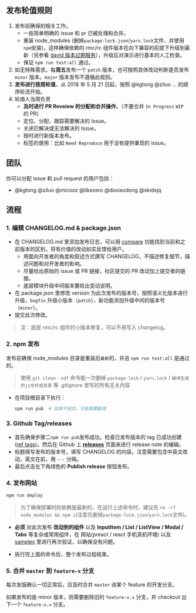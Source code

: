 ## 发布轮值规则

1. 发布前确保的相关工作。
   - 一些简单明确的 issue 和 pr 已被处理和合并。
   - 重装 node_modules (删掉`package-lock.json`/`yarn.lock`文件、并使用`npm`安装)，这样确保依赖的 rmc/rc 组件版本在向下兼容的前提下升级到最新（另参看 [david 版本过期服务](https://david-dm.org/ant-design/ant-design-mobile)），升级后对演示进行基本的人工检查。
   - 保证 `npm run test:all` 通过。
2. 如无特殊需求，每**周五**发布一个 `patch` 版本，也可按照具体改动判断是否发布 `minor` 版本。`major` 版本发布不遵循此规则。
3. **发布进行按周轮值**，从 2018 年 5 月 21 日起，按照 @kgtong @ziluo ... 的顺序轮流开始。
4. 轮值人当周负责
   - **及时进行 PR Reveiew 的分配和合并操作**。（不要合并 `In Progress` `WIP` 的 PR）
   - 定位、分配、跟踪需要解决的 Issue。
   - 关闭已解决或无法解决的 Issue。
   - 按时进行新版本发布。
   - 标签的使用：比如 `Need Reproduce` 用于没有提供重现的 issue。

## 团队

你可以分配 issue 和 pull request 的用户包括：

- @kgtong @ziluo @micooz @likezero @doxiaodong @skidxjq

## 流程

### 1. 编辑 CHANGELOG.md & package.json

- 在 CHANGELOG.md 里添加发布日志，可以用 [compare](https://github.com/ant-design/ant-design-mobile/compare/1.0.1...master) 功能找到当前和之前版本的区别，将有价值的改动如实反馈给用户。
  - 用面向开发者的角度和叙述方式撰写 CHANGELOG，不描述修复细节，描述问题和对开发者的影响。
  - 尽量给出原始的 issue 或 PR 链接，社区提交的 PR 改动加上提交者的链接。
  - 底层模块升级中间版本要给出变动说明。
- 在 package.json 里修改 version 为此次发布的版本号，按照语义化版本进行升级，`bugfix` 升级小版本（`patch`），新功能添加升级中间的版本号（`minor`）。
- 提交此次修改。

> 注：底层 rmc/rc 组件的小版本修复，可以不用写入 changelog。

### 2. npm 发布

发布前确保 node_modules 目录是重装后`最新`的，并且 `npm run test:all` 是通过的。
> 使用 `git clean -xdf` 命令能一次删掉 `package-lock` / `yarn.lock` / `编译生成的js文件或目录` 等 .gitignore 里写的所有无关内容

- 在项目根目录下执行：

  ```bash
  npm run pub  # 如果不成功，可能需要翻墙
  ```

### 3. Github Tag/releases

- 首先确保步骤二`npm run pub`发布成功，检查已发布版本的 tag 已成功创建([ref tags](https://github.com/ant-design/ant-design-mobile/tags))。然后在 Github 上 **[releases](https://github.com/ant-design/ant-design-mobile/releases)** 页面来进行 release note 的编辑。
- 标题填写发布的版本号，填写 CHANGELOG 的内容。注意需要包含中英文改动，英文在前，用 `---` 分隔。
- 最后点击左下角绿色的 **Publish release** 按钮发布。

### 4. 发布网站

```bash
npm run deploy
```

> 为了确保部署时的依赖是最新的，在运行上述命令时，建议先 `rm -rf node_modules && npm i`(注意先删掉`package-lock.json`/`yarn.lock`文件)。

- **必须** 对此次发布 **改动到的组件** 以及 **InputItem / List / ListView / Modal / Tabs** 等复杂或常用组件，在 网站(preact / react 手机真机环境) 以及 [samples](https://github.com/ant-design/antd-mobile-samples/tree/master/web-webpack3) 里进行再次验证，以确保没有问题。

- 执行完上面的命令后，整个发布过程结束。

### 5. 合并 `master` 到 `feature-x` 分支

每次发版确认一切正常后，应及时合并 `master` 进某个 feature 的开发分支。

如果发布的是 minor 版本，则需要删除旧的 `feature-x.x` 分支，并 checkout 出下一个 `feature-x.x` 分支。
